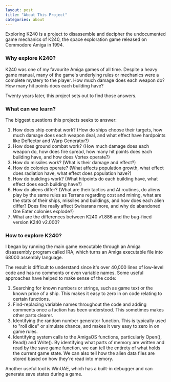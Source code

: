 ```yaml
---
layout: post
title: "About This Project"
categories: about
---
```


Exploring K240 is a project to disassemble and decipher the undocumented
game mechanics of K240, the space exploration game released on
Commodore Amiga in 1994.

### Why explore K240?
K240 was one of my favourite Amiga games of all time. Despite a heavy
game manual, many of the game's underlying rules or mechanics were a
complete mystery to the player. How much damage does each weapon do?
How many hit points does each building have?

Twenty years later, this project sets out to find those answers.

### What can we learn?
The biggest questions this projects seeks to answer:

1. How does ship combat work? (How do ships choose their targets, how
much damage does each weapon deal, and what effect have hardpoints like
Deflector and Warp Generator?)
2. How does ground combat work? (How much damage does each weapon do,
how does fire spread, how many hit points does each building have,
and how does Vortex operate?)
3. How do missiles work? (What is their damage and effect?)
4. How do colonies operate? (What affects population growth, what effect does
radiation have, what effect does population have?)
5. How do buildings work? (What hitpoints do each building have, what
effect does each building have?)
6. How do aliens differ? (What are their tactics and  AI routines, do
aliens play by the same rules as Terrans regarding cost and mining,
what are the stats of their ships, missiles and buildings, and how does
each alien differ? Does fire really affect Swixarans more, and why do
abandoned Ore Eater colonies explode?)
7. What are the differences between K240 v1.886 and the bug-fixed version
K240 v2.000?

### How to explore K240?
I began by running the main game executable through an Amiga disassembly
program called IRA, which turns an Amiga executable file into 68000
assembly language.

The result is difficult to understand since it's over 40,000 lines of
low-level code and has no comments or even variable names. Some useful
approaches have helped to make sense of the code:

1. Searching for known numbers or strings, such as game text or the
known price of a ship. This makes it easy to zero in on code relating
to certain functions.
2. Find-replacing variable names throughout the code and adding comments
once a fuction has been understood. This sometimes makes other parts clearer.
3. Identifying the random number generator function. This is typically
used to "roll dice" or simulate chance, and makes it very easy to zero
in on game rules.
4. Identifying system calls to the AmigaOS functions, particularly
Open(), Read() and Write(). By identifying what parts of memory are
written and read by the save game function, we can tell the entirety
of what holds the current game state. We can also tell how the alien
data files are stored based on how they're read into memory.

Another useful tool is WinUAE, which has a built-in debugger and can
generate save states during a game.
